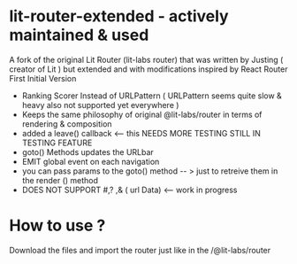 # lit-router-extended - actively maintained & used 
A fork of the original Lit Router (lit-labs router) that was written by Justing ( creator of Lit ) but extended and with modifications inspired by React Router
First Initial Version
- Ranking Scorer Instead of URLPattern ( URLPattern seems quite slow & heavy also not supported yet everywhere )
- Keeps the same philosophy of original @lit-labs/router in terms of rendering & composition
- added a leave() callback <-- this NEEDS MORE TESTING STILL IN TESTING FEATURE 
- goto() Methods updates the URLbar
- EMIT global event on each navigation 
- you can pass params to the goto() method -- >  just to retreive them in the render () method 
- DOES NOT SUPPORT #,? ,& ( url Data) <-- work in progress

# How to use ?
Download the files and import the router just like in the /@lit-labs/router

